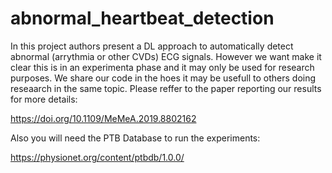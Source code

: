 # abnormal_heartbeat_detection

In this project authors present a DL approach to automatically detect abnormal (arrythmia or other CVDs) ECG signals. However we want make it clear this is in an experimenta phase and it may only be used for research purposes. We share our code in the hoes it may be usefull to others doing reseaarch in the same topic. Please reffer to the paper reporting our results for more details:

https://doi.org/10.1109/MeMeA.2019.8802162

Also you will need the PTB Database to run the experiments:

https://physionet.org/content/ptbdb/1.0.0/

